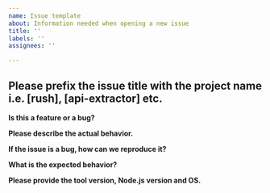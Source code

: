 ```yaml
---
name: Issue template
about: Information needed when opening a new issue
title: ''
labels: ''
assignees: ''

---
```


## Please prefix the issue title with the project name i.e. [rush], [api-extractor] etc. ##
 
**Is this a feature or a bug?**

**Please describe the actual behavior.**

**If the issue is a bug, how can we reproduce it?**

**What is the expected behavior?**

**Please provide the tool version, Node.js version and OS.**
